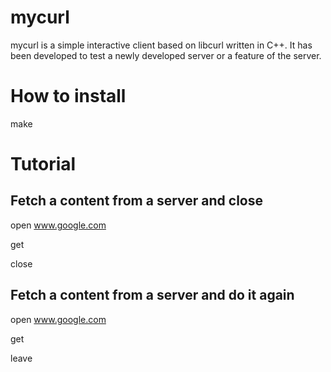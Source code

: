 # mycurl
mycurl is a simple interactive client based on libcurl written in C++. It has been developed to test a newly developed server or a feature of the server.
# How to install
make
# Tutorial
## Fetch a content from a server and close
open www.google.com

get

close

## Fetch a content from a server and do it again
open www.google.com

get

leave

